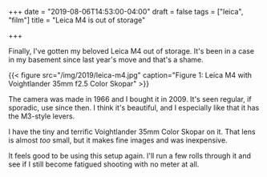 +++
date = "2019-08-06T14:53:00-04:00"
draft = false
tags = ["leica", "film"]
title = "Leica M4 is out of storage"

+++

Finally, I've gotten my beloved Leica M4 out of storage. It's been in
a case in my basement since last year's move and that's a shame.

{{< figure src="/img/2019/leica-m4.jpg" caption="Figure 1: Leica M4 with Voightlander 35mm f2.5 Color Skopar" >}}

The camera was made in 1966 and I bought it in 2009. It's seen regular, if sporadic, use since
then. I think it's beautiful, and I especially like that it has the M3-style
levers.

I have the tiny and terrific Voightlander 35mm Color Skopar on it. That lens is almost _too_ small, but it makes fine images and was inexpensive.

It feels good to be using this setup again. I'll run a few rolls through it and see if I still become fatigued shooting with no meter at all.
